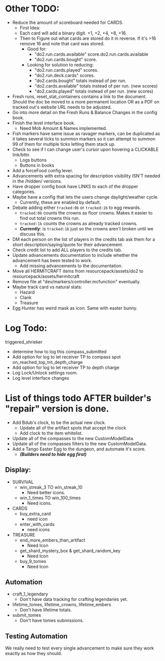 # Other TODO:
- Reduce the amount of scoreboard needed for CARDS.
  - First Idea:
  - Each card will add a binary digit. +1, +2, +4, +8, +16. 
  - Then to Figure out what cards are stored do it in reverse. If it's >16 remove 16 and note that card was stored.
    - Good for:
      - "do2.run.cards.available" score.do2.run.cards.available
      - "do2.run.cards.bought" score.
    - Looking for solution to reducing:
      - "do2.run.cards.played" scores.
      - "do2.run.deck.cards" scores.
      - "do2.cards.bought" totals instead of per run.
      - "do2.cards.available" totals instead of per run. (new scores)
      - "do2.cards.played" totals instead of per run. (new scores)
- Fresh runs, reset_stat_containers contains a link to the document. Should the doc be moved to a more permanent location OR as a PDF on tracked out's website URL needs to be adjusted.
- Go into more detail on the Fresh Runs & Balance Changes in the config book.
- Finish the level interface book.
  - Need Mob Amount & Names implemented.
- Fish markers have same issue as ravager markers, can be duplicated as it takes several ticks to summon markers so it can attempt to summon 99 of them for multiple ticks letting them stack up.
- Check to see if I can change user's cursor upon hovering a CLICKABLE link/bttn
    - Logs buttons
    - Buttons in books
- Add a forceFood config lever.
- Advancements with extra spacing for description visibility ISN'T needed in the /hidden/ versions.
- Have dropper config book have LINKS to each of the dropper categories.
- Maybe have a config that lets the users change daylight/weather cycle.
  - Currently, these are enabled by default.
- Debate adding either `tracked:0b` or `tracked:1b` to egg rewards.
    - `tracked:0b` counts the crowns as floor crowns. Makes it easier to find out total crowns this run.
    - `tracked:1b` counts the crowns as already tracked crowns.
    - **_Currently_**: is `tracked:1b` just so the crowns aren't broken until we discuss this.
- DM each person on the list of players in the credits tab ask them for a short description/saying/quote for their advancement.
- Check credit list to add ALL players to the credits tab.
- Update advancements documentation to include whether the advancement has been tested to work.
    - Add missing advancements to the documentation.
- Move all HERMITCRAFT items from resourcepack/assets/do2 to resourcepack/assets/hermitcraft
- Remove file at "dev/markers/controller.mcfunction" eventually.
- Maybe track card vs natural stats:
  - Hazard
  - Clank
  - Treasure
- Egg Hunter has weird mask as icon. Same with easter bunny.

# Log Todo:
triggered_shrieker
- determine how to log this
  compass_submitted
- Add option for log to let receiver TP to compass spot
  on_reached_top_tnt_depth_charge
- Add option for log to let receiver TP to depth charge
- Log Lock/Unlock settings room.
- Log level interface changes

# List of things todo AFTER builder's "repair" version is done.
- Add Bdub's clock, to be the actual new clock.
  - Update all of the artifact spots that accept the clock
  - Add clock to the item whitelist.
- Update all of the compasses to the new CustomModelData.
- Update all of the compasses filters to the new CustomModelData.
- Add a Tango Easter Egg to the dungeon, and automate it's score.
    - **_(Builders need to hide egg first)_**

## Display:
- SURVIVAL
    - win_streak_3 TO win_streak_10
        - Need better icons.
    - win_1_times TO win_100_times
        - Need icons.
- CARDS
    - buy_extra_card
        - need icon
    - enter_with_cards
        - need icons
- TREASURE
    - end_more_embers_than_artifact
        - Need Icon
    - get_shard_mystery_box & get_shard_random_key
        - Need Icon
    - buy_9_tomes
        - Need Icon
## Automation
- craft_1_legendary
    - Don't have data tracking for crafting legendaries yet.
- lifetime_tomes, lifetime_crowns, lifetime_embers
    - Don't have lifetime totals.
- submit_tomes
    - Don't have tomes submissions.



## Testing Automation
We really need to test every single advancement to make sure they work exactly as how they should.

